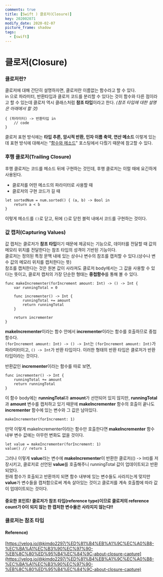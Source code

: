 ```yaml
---
comments: true
title: [Swift ) 클로저(Closure)]
key: 202002071
modify_date: 2020-02-07
picture_frame: shadow
tags:
  - [swift]
---
```

 
# 클로저(Closure)
 
### 클로저란?
 
클로저에 대해 간단히 설명하자면, 클로저란 이름없는 함수라고 할 수 있다.   
in 으로 파라미터, 반환타입과 클로저 코드를 분리할 수 있다는 것이 함수와 다른 점이라고 할 수 있는데 클로저 역시 클래스처럼 **참조 타입**이라고 한다.
*(참조 타입에 대한 설명은 아래에서 할 것)*
```
{ (파라미터) -> 반환타입 in
    // code
}
```
클로저 표현 방식에는 **타입 추론, 암시적 반환, 인자 이름 축약, 연산 메소드** 이렇게 있는데 표현 방식에 대해서는 "[함수와 메소드](https://khyeji98.github.io/post/2020/01/28/function-method.html#function)" 포스팅에서 다뤘기 때문에 참고할 수 있다.
 
### 후행 클로저(Trailing Closure)
 
후행 클로저는 코드를 메소드 뒤에 구현하는 것인데, 후행 클로저는 이럴 때에 요긴하게 사용된다.   
- 클로저를 어떤 메소드의 파라미터로 사용할 때
- 클로저의 구현 코드가 길 때
```
let sortedNum = num.sorted() { (a, b) -> Bool in
    return a < b
}
```
이렇게 메소드를 `()`로 닫고, 뒤에 `{}`로 닫힌 블럭 내에서 코드를 구현하는 것이다.
 
### 값 캡처(Capturing Values)
 
값 캡처는 클로저가 **참조 타입**이기 때문에 제공되는 기능으로, 데이터를 전달할 때 값의 메모리 위치를 전달한다는 참조 타입의 성격이 기반된 기능이다.   
클로저는 정의된 특정 문맥 내에 있는 상수나 변수의 참조를 캡처할 수 있다.(상수나 변수 값의 메모리 위치를 캡처한다는 뜻)   
참조를 캡처한다는 것은 원본 값이 사라져도 클로저 body에서는 그 값을 사용할 수 있다는 뜻이고, 클로저 캡처의 가장 단순한 형태는 **중첩함수**를 통해 볼 수 있다.
```
func makeIncrementer(forIncrement amount: Int) -> () -> Int {
    var runningTotal = 0
    
    func incrementer() -> Int {
        runningTotal += amount
        return runningTotal
    }
    
    return incrementer
}
```
**makeIncrementer**이라는 함수 안에서 **incrementer**이라는 함수를 호출하므로 중첩함수다.   
`(forIncrement amount: Int) -> () -> Int`는 `(forIncrement amount: Int)`가 파라미터이고, `() -> Int`가 반환 타입이다. 이러한 형태의 반환 타입은 클로저가 반환 타입이라는 것이다.   
    
    
반환값인 **incrementer**이라는 함수를 따로 보면,
```
func incrementer() -> Int {
    runningTotal += amount
    return runningTotal
}
```
이 함수 body에는 **runningTotal**과 **amount**가 선언되어 있지 않지만, **runningTotal**과 **amount** 변수를 캡처하고 있기 때문에 **makeIncrementer** 함수의 호출이 끝나도 **incrementer** 함수에 있는 변수와 그 값은 남아있다.
```
makeIncrementer(forIncrement: 1)
```
만약 이렇게 makeIncrementer이라는 함수만 호출한다면 **makeIncrementer** 함수 내부 변수 값에는 아무런 변화도 없을 것이다.
```
let value = makeIncrementer(forIncrement: 1)
value() // return 1
```
그러나 이렇게 **value**라는 변수에 **makeIncrementer**이 반환한 클로저(() -> Int)를 저장시키고, 클로저로 선언된 **value**를 호출해주니 runningTotal 값이 업데이트되고 반환되었다.   
원래 함수가 호출되고 반환까지 되면 함수 내부에 있는 변수들도 사라지는게 맞지만 **value**가 변수들을 캡처함으로써 계속 살아있는 것이고 클로저를 계속 호출함에 따라 값이 업데이트되는 것이다.
 
#### 중요한 포인트! 클로저가 참조 타입(reference type)이므로 클로저의 reference count가 0이 되지 않는 한 캡처한 변수들은 사라지지 않는다!!
 
### 클로저는 참조 타입
 


#### Reference)
[https://velog.io/@kimdo2297/%ED%81%B4%EB%A1%9C%EC%A0%B8-%EC%BA%A1%EC%B3%90%EC%97%90-%EB%8C%80%ED%95%B4%EC%84%9C-about-closure-capture](https://velog.io/@kimdo2297/%ED%81%B4%EB%A1%9C%EC%A0%B8-%EC%BA%A1%EC%B3%90%EC%97%90-%EB%8C%80%ED%95%B4%EC%84%9C-about-closure-capture)
